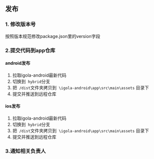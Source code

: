 ## 发布

### 1. 修改版本号
按照版本规范修改package.json里的version字段

### 2.提交代码到app仓库

#### android发布
1. 拉取igola-android最新代码
2. 切换到``` hybrid```分支
3. 把``` /dist```文件夹拷贝到``` \igola-android\app\src\main\assets``` 目录下
4. 提交并推送到远程仓库

#### ios发布
1. 拉取igola-android最新代码
2. 切换到``` hybrid```分支
3. 把``` /dist```文件夹拷贝到``` \igola-android\app\src\main\assets``` 目录下
4. 提交并推送到远程仓库

### 3.通知相关负责人